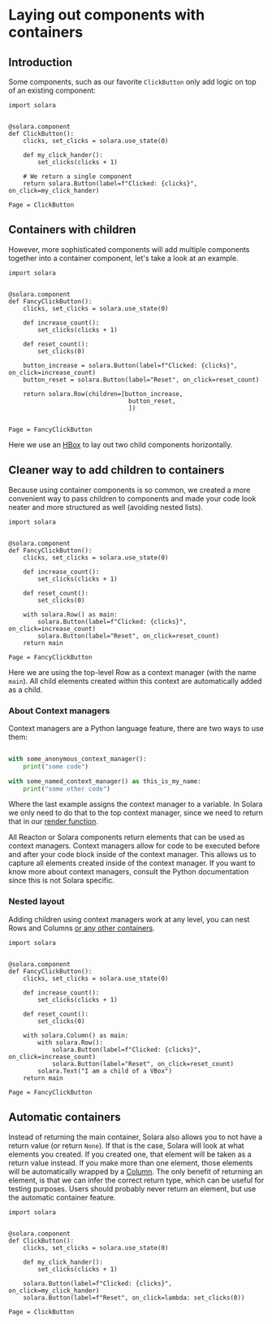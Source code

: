 # Laying out components with containers

## Introduction
Some components, such as our favorite `ClickButton` only add logic on top of an existing component:

```solara
import solara


@solara.component
def ClickButton():
    clicks, set_clicks = solara.use_state(0)

    def my_click_hander():
        set_clicks(clicks + 1)

    # We return a single component
    return solara.Button(label=f"Clicked: {clicks}", on_click=my_click_hander)

Page = ClickButton
```


## Containers with children
However, more sophisticated components will add multiple components together into a container component, let's take a look at an example.

```solara
import solara


@solara.component
def FancyClickButton():
    clicks, set_clicks = solara.use_state(0)

    def increase_count():
        set_clicks(clicks + 1)

    def reset_count():
        set_clicks(0)

    button_increase = solara.Button(label=f"Clicked: {clicks}", on_click=increase_count)
    button_reset = solara.Button(label="Reset", on_click=reset_count)

    return solara.Row(children=[button_increase,
                                 button_reset,
                                 ])


Page = FancyClickButton

```


Here we use an [HBox](/api/hbox) to lay out two child components horizontally.


## Cleaner way to add children to containers

Because using container components is so common, we created a more convenient way to pass children to components and made your code look neater and more structured as well (avoiding nested lists).

```solara
import solara


@solara.component
def FancyClickButton():
    clicks, set_clicks = solara.use_state(0)

    def increase_count():
        set_clicks(clicks + 1)

    def reset_count():
        set_clicks(0)

    with solara.Row() as main:
        solara.Button(label=f"Clicked: {clicks}", on_click=increase_count)
        solara.Button(label="Reset", on_click=reset_count)
    return main

Page = FancyClickButton

```

Here we are using the top-level Row as a context manager (with the name `main`). All child elements created within this context are automatically added as a child.

### About Context managers

Context managers are a Python language feature, there are two ways to use them:

```python

with some_anonymous_context_manager():
    print("some code")

with some_named_context_manager() as this_is_my_name:
    print("some other code")
```

Where the last example assigns the context manager to a variable. In Solara we only need to do that to the top context manager, since we need to return that in our [render function](/docs/understanding/anatomy).

All Reacton or Solara components return elements that can be used as context managers. Context managers allow for code to be executed before and after your code block inside of the context manager. This allows us to capture all elements created inside of the context manager. If you want to know more about context managers, consult the Python documentation since this is not Solara specific.


### Nested layout

Adding children using context managers work at any level, you can nest Rows and Columns [or any other containers](/api#components).


```solara
import solara


@solara.component
def FancyClickButton():
    clicks, set_clicks = solara.use_state(0)

    def increase_count():
        set_clicks(clicks + 1)

    def reset_count():
        set_clicks(0)

    with solara.Column() as main:
        with solara.Row():
            solara.Button(label=f"Clicked: {clicks}", on_click=increase_count)
            solara.Button(label="Reset", on_click=reset_count)
        solara.Text("I am a child of a VBox")
    return main

Page = FancyClickButton

```


## Automatic containers


Instead of returning the main container, Solara also allows you to not have a return value (or return `None`).
If that is the case, Solara will look at what elements you created. If you created one, that element will be taken
as a return value instead. If you make more than one element, those elements will be automatically wrapped by
a [Column](/api/column). The only benefit of returning an element, is that we can infer the correct return type,
which can be useful for testing purposes. Users should probably never return an element, but use the automatic
container feature.

```solara
import solara


@solara.component
def ClickButton():
    clicks, set_clicks = solara.use_state(0)

    def my_click_hander():
        set_clicks(clicks + 1)

    solara.Button(label=f"Clicked: {clicks}", on_click=my_click_hander)
    solara.Button(label=f"Reset", on_click=lambda: set_clicks(0))

Page = ClickButton
```
